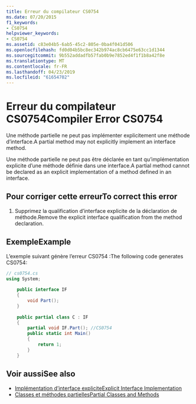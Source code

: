 ```yaml
---
title: Erreur du compilateur CS0754
ms.date: 07/20/2015
f1_keywords:
- CS0754
helpviewer_keywords:
- CS0754
ms.assetid: c83e04b5-6ab5-45c2-805e-0ba4f041d506
ms.openlocfilehash: fd0d04b5bc8ec342b974ac8cb6475e63cc1d1344
ms.sourcegitcommit: 9b552addadfb57fab0b9e7852ed4f1f1b8a42f8e
ms.translationtype: MT
ms.contentlocale: fr-FR
ms.lasthandoff: 04/23/2019
ms.locfileid: "61654702"
---
```

# <a name="compiler-error-cs0754"></a><span data-ttu-id="f04d4-102">Erreur du compilateur CS0754</span><span class="sxs-lookup"><span data-stu-id="f04d4-102">Compiler Error CS0754</span></span>
<span data-ttu-id="f04d4-103">Une méthode partielle ne peut pas implémenter explicitement une méthode d’interface.</span><span class="sxs-lookup"><span data-stu-id="f04d4-103">A partial method may not explicitly implement an interface method.</span></span>  
  
 <span data-ttu-id="f04d4-104">Une méthode partielle ne peut pas être déclarée en tant qu’implémentation explicite d’une méthode définie dans une interface.</span><span class="sxs-lookup"><span data-stu-id="f04d4-104">A partial method cannot be declared as an explicit implementation of a method defined in an interface.</span></span>  
  
## <a name="to-correct-this-error"></a><span data-ttu-id="f04d4-105">Pour corriger cette erreur</span><span class="sxs-lookup"><span data-stu-id="f04d4-105">To correct this error</span></span>  
  
1. <span data-ttu-id="f04d4-106">Supprimez la qualification d’interface explicite de la déclaration de méthode.</span><span class="sxs-lookup"><span data-stu-id="f04d4-106">Remove the explicit interface qualification from the method declaration.</span></span>  
  
## <a name="example"></a><span data-ttu-id="f04d4-107">Exemple</span><span class="sxs-lookup"><span data-stu-id="f04d4-107">Example</span></span>  
 <span data-ttu-id="f04d4-108">L’exemple suivant génère l’erreur CS0754 :</span><span class="sxs-lookup"><span data-stu-id="f04d4-108">The following code generates CS0754:</span></span>  
  
```csharp  
// cs0754.cs  
using System;  
  
    public interface IF  
    {  
        void Part();  
    }  
  
    public partial class C : IF  
    {  
        partial void IF.Part(); //CS0754  
        public static int Main()  
        {  
            return 1;  
        }  
    }  
```  
  
## <a name="see-also"></a><span data-ttu-id="f04d4-109">Voir aussi</span><span class="sxs-lookup"><span data-stu-id="f04d4-109">See also</span></span>

- [<span data-ttu-id="f04d4-110">Implémentation d’interface explicite</span><span class="sxs-lookup"><span data-stu-id="f04d4-110">Explicit Interface Implementation</span></span>](../../csharp/programming-guide/interfaces/explicit-interface-implementation.md)
- [<span data-ttu-id="f04d4-111">Classes et méthodes partielles</span><span class="sxs-lookup"><span data-stu-id="f04d4-111">Partial Classes and Methods</span></span>](../../csharp/programming-guide/classes-and-structs/partial-classes-and-methods.md)
